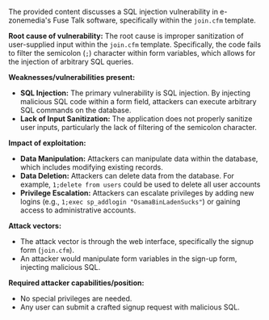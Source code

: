 The provided content discusses a SQL injection vulnerability in e-zonemedia's Fuse Talk software, specifically within the `join.cfm` template.

**Root cause of vulnerability:**
The root cause is improper sanitization of user-supplied input within the `join.cfm` template. Specifically, the code fails to filter the semicolon (`;`) character within form variables, which allows for the injection of arbitrary SQL queries.

**Weaknesses/vulnerabilities present:**
- **SQL Injection:** The primary vulnerability is SQL injection. By injecting malicious SQL code within a form field, attackers can execute arbitrary SQL commands on the database.
- **Lack of Input Sanitization:** The application does not properly sanitize user inputs, particularly the lack of filtering of the semicolon character.

**Impact of exploitation:**
- **Data Manipulation:** Attackers can manipulate data within the database, which includes modifying existing records.
- **Data Deletion:** Attackers can delete data from the database. For example, `1;delete from users` could be used to delete all user accounts
- **Privilege Escalation:**  Attackers can escalate privileges by adding new logins (e.g., `1;exec sp_addlogin "OsamaBinLadenSucks"`) or gaining access to administrative accounts.

**Attack vectors:**
- The attack vector is through the web interface, specifically the signup form (`join.cfm`).
- An attacker would manipulate form variables in the sign-up form, injecting malicious SQL.

**Required attacker capabilities/position:**
- No special privileges are needed.
- Any user can submit a crafted signup request with malicious SQL.